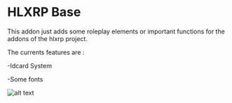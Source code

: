 # HLXRP Base

This addon just adds some roleplay elements or important functions for the addons of the hlxrp project.

The currents features are :

-Idcard System

-Some fonts

![alt text](https://images.steamusercontent.com/ugc/9651095094040634909/5FCD837896C82F26BB347B34528816FF880DFCE9/?imw=5000&imh=5000&ima=fit&impolicy=Letterbox&imcolor=%23000000&letterbox=false)

